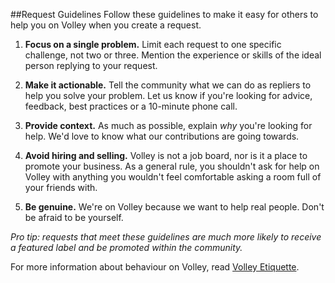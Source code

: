 ##Request Guidelines
Follow these guidelines to make it easy for others to help you on Volley when you create a request. 

1. **Focus on a single problem.**
Limit each request to one specific challenge, not two or three. Mention the experience or skills of the ideal person replying to your request. 

2. **Make it actionable.**
Tell the community what we can do as repliers to help you solve your problem. Let us know if you're looking for advice, feedback, best practices or a 10-minute phone call. 

3. **Provide context.**
As much as possible, explain *why* you're looking for help. We'd love to know what our contributions are going towards. 

4. **Avoid hiring and selling.**
Volley is not a job board, nor is it a place to promote your business. As a general rule, you shouldn't ask for help on Volley with anything you wouldn't feel comfortable asking a room full of your friends with.

5. **Be genuine.** 
We're on Volley because we want to help real people. Don't be afraid to be yourself.  


*Pro tip: requests that meet these guidelines are much more likely to receive a featured label and be promoted within the community.*

For more information about behaviour on Volley, read [Volley Etiquette](https://github.com/VolleyIndustries/readme/blob/master/etiquette.md).
